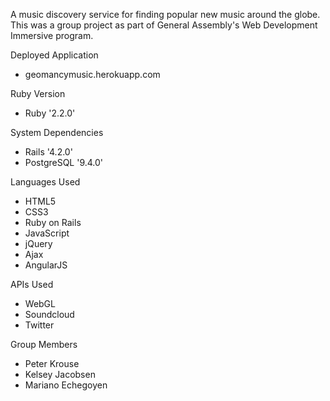 A music discovery service for finding popular new music around the globe. This was a group project as part of General Assembly's Web Development Immersive program.

Deployed Application
* geomancymusic.herokuapp.com

Ruby Version
* Ruby '2.2.0'

System Dependencies
* Rails '4.2.0'
* PostgreSQL '9.4.0'

Languages Used
* HTML5
* CSS3
* Ruby on Rails
* JavaScript
* jQuery
* Ajax
* AngularJS

APIs Used
* WebGL
* Soundcloud
* Twitter

Group Members
* Peter Krouse
* Kelsey Jacobsen
* Mariano Echegoyen


